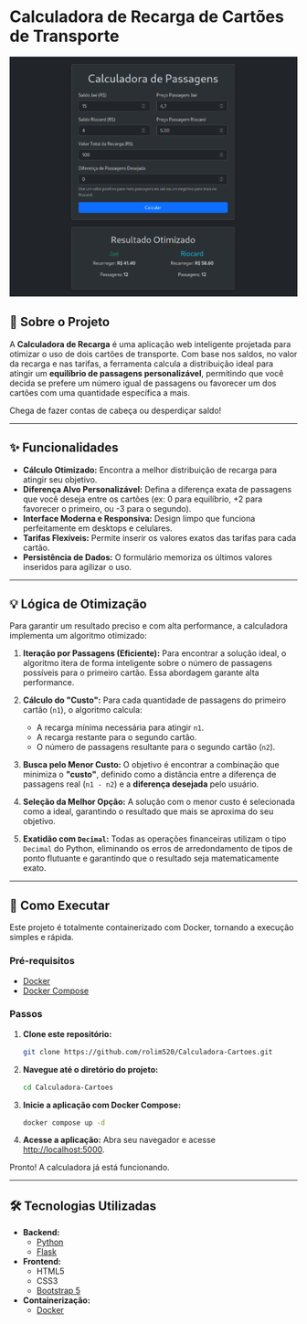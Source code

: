 # Calculadora de Recarga de Cartões de Transporte

![Project Banner](./image.png)

## 🎯 Sobre o Projeto

A **Calculadora de Recarga** é uma aplicação web inteligente projetada para otimizar o uso de dois cartões de transporte. Com base nos saldos, no valor da recarga e nas tarifas, a ferramenta calcula a distribuição ideal para atingir um **equilíbrio de passagens personalizável**, permitindo que você decida se prefere um número igual de passagens ou favorecer um dos cartões com uma quantidade específica a mais.

Chega de fazer contas de cabeça ou desperdiçar saldo!

---

## ✨ Funcionalidades

-   **Cálculo Otimizado:** Encontra a melhor distribuição de recarga para atingir seu objetivo.
-   **Diferença Alvo Personalizável:** Defina a diferença exata de passagens que você deseja entre os cartões (ex: 0 para equilíbrio, +2 para favorecer o primeiro, ou -3 para o segundo).
-   **Interface Moderna e Responsiva:** Design limpo que funciona perfeitamente em desktops e celulares.
-   **Tarifas Flexíveis:** Permite inserir os valores exatos das tarifas para cada cartão.
-   **Persistência de Dados:** O formulário memoriza os últimos valores inseridos para agilizar o uso.

---

## 💡 Lógica de Otimização

Para garantir um resultado preciso e com alta performance, a calculadora implementa um algoritmo otimizado:

1.  **Iteração por Passagens (Eficiente):** Para encontrar a solução ideal, o algoritmo itera de forma inteligente sobre o número de passagens possíveis para o primeiro cartão. Essa abordagem garante alta performance.

2.  **Cálculo do "Custo":** Para cada quantidade de passagens do primeiro cartão (`n1`), o algoritmo calcula:
    -   A recarga mínima necessária para atingir `n1`.
    -   A recarga restante para o segundo cartão.
    -   O número de passagens resultante para o segundo cartão (`n2`).

3.  **Busca pelo Menor Custo:** O objetivo é encontrar a combinação que minimiza o **"custo"**, definido como a distância entre a diferença de passagens real (`n1 - n2`) e a **diferença desejada** pelo usuário.

4.  **Seleção da Melhor Opção:** A solução com o menor custo é selecionada como a ideal, garantindo o resultado que mais se aproxima do seu objetivo.

5.  **Exatidão com `Decimal`:** Todas as operações financeiras utilizam o tipo `Decimal` do Python, eliminando os erros de arredondamento de tipos de ponto flutuante e garantindo que o resultado seja matematicamente exato.

---

## 🚀 Como Executar

Este projeto é totalmente containerizado com Docker, tornando a execução simples e rápida.

### Pré-requisitos

-   [Docker](https://www.docker.com/get-started)
-   [Docker Compose](https://docs.docker.com/compose/install/)

### Passos

1.  **Clone este repositório:**
    ```bash
    git clone https://github.com/rolim520/Calculadora-Cartoes.git
    ```

2.  **Navegue até o diretório do projeto:**
    ```bash
    cd Calculadora-Cartoes
    ```

3.  **Inicie a aplicação com Docker Compose:**
    ```bash
    docker compose up -d
    ```

4.  **Acesse a aplicação:**
    Abra seu navegador e acesse [http://localhost:5000](http://localhost:5000).

Pronto! A calculadora já está funcionando.

---

## 🛠️ Tecnologias Utilizadas

-   **Backend:**
    -   [Python](https://www.python.org/)
    -   [Flask](https://flask.palletsprojects.com/)
-   **Frontend:**
    -   HTML5
    -   CSS3
    -   [Bootstrap 5](https://getbootstrap.com/)
-   **Containerização:**
    -   [Docker](https://www.docker.com/)

